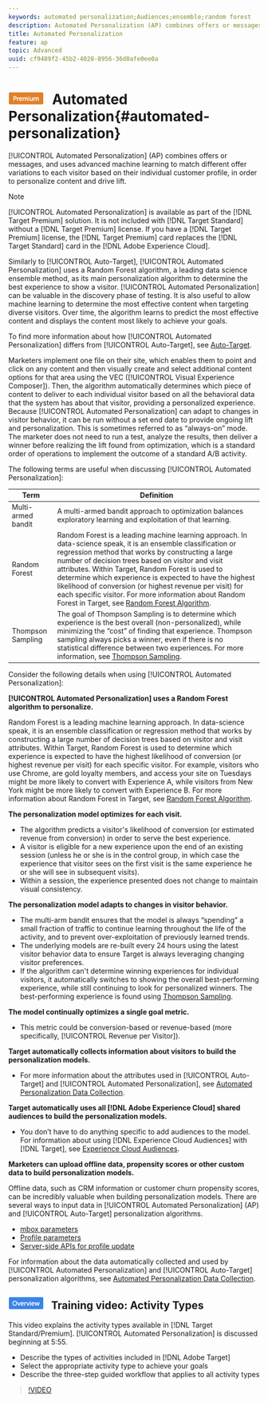 ```yaml
---
keywords: automated personalization;Audiences;ensemble;random forest
description: Automated Personalization (AP) combines offers or messages, and uses advanced machine learning to match different offer variations to each visitor based on their individual customer profile, in order to personalize content and drive lift.
title: Automated Personalization
feature: ap
topic: Advanced
uuid: cf9489f2-45b2-4028-8956-36d0afe0ee0a
---
```


# ![PREMIUM](/help/assets/premium.png) Automated Personalization{#automated-personalization}

[!UICONTROL Automated Personalization] (AP) combines offers or messages, and uses advanced machine learning to match different offer variations to each visitor based on their individual customer profile, in order to personalize content and drive lift.

>[!NOTE]
>
>[!UICONTROL Automated Personalization] is available as part of the [!DNL Target Premium] solution. It is not included with [!DNL Target Standard] without a [!DNL Target Premium] license. If you have a [!DNL Target Premium] license, the [!DNL Target Premium] card replaces the [!DNL Target Standard] card in the [!DNL Adobe Experience Cloud].

Similarly to [!UICONTROL Auto-Target], [!UICONTROL Automated Personalization] uses a Random Forest algorithm, a leading data science ensemble method, as its main personalization algorithm to determine the best experience to show a visitor. [!UICONTROL Automated Personalization] can be valuable in the discovery phase of testing. It is also useful to allow machine learning to determine the most effective content when targeting diverse visitors. Over time, the algorithm learns to predict the most effective content and displays the content most likely to achieve your goals.

To find more information about how [!UICONTROL Automated Personalization] differs from [!UICONTROL Auto-Target], see [Auto-Target](/help/c-activities/auto-target/auto-target-to-optimize.md).

Marketers implement one file on their site, which enables them to point and click on any content and then visually create and select additional content options for that area using the VEC ([!UICONTROL Visual Experience Composer]). Then, the algorithm automatically determines which piece of content to deliver to each individual visitor based on all the behavioral data that the system has about that visitor, providing a personalized experience. Because [!UICONTROL Automated Personalization] can adapt to changes in visitor behavior, it can be run without a set end date to provide ongoing lift and personalization. This is sometimes referred to as “always-on” mode. The marketer does not need to run a test, analyze the results, then deliver a winner before realizing the lift found from optimization, which is a standard order of operations to implement the outcome of a standard A/B activity.

The following terms are useful when discussing [!UICONTROL Automated Personalization]:

|  Term  | Definition  |
|---|---|
|  Multi-armed bandit  | A multi-armed bandit approach to optimization balances exploratory learning and exploitation of that learning.  |
|  Random Forest  |Random Forest is a leading machine learning approach. In data-science speak, it is an ensemble classification or regression method that works by constructing a large number of decision trees based on visitor and visit attributes. Within Target, Random Forest is used to determine which experience is expected to have the highest likelihood of conversion (or highest revenue per visit) for each specific visitor. For more information about Random Forest in Target, see [Random Forest Algorithm](/help/c-activities/t-automated-personalization/algo-random-forest.md).  |
|  Thompson Sampling  |The goal of Thompson Sampling is to determine which experience is the best overall (non-personalized), while minimizing the “cost” of finding that experience. Thompson sampling always picks a winner, even if there is no statistical difference between two experiences. For more information, see [Thompson Sampling](https://en.wikipedia.org/wiki/Thompson_sampling).  |

Consider the following details when using [!UICONTROL Automated Personalization]:

**[!UICONTROL Automated Personalization] uses a Random Forest algorithm to personalize.**

Random Forest is a leading machine learning approach. In data-science speak, it is an ensemble classification or regression method that works by constructing a large number of decision trees based on visitor and visit attributes. Within Target, Random Forest is used to determine which experience is expected to have the highest likelihood of conversion (or highest revenue per visit) for each specific visitor. For example, visitors who use Chrome, are gold loyalty members, and access your site on Tuesdays might be more likely to convert with Experience A, while visitors from New York might be more likely to convert with Experience B. For more information about Random Forest in Target, see [Random Forest Algorithm](/help/c-activities/t-automated-personalization/algo-random-forest.md).

**The personalization model optimizes for each visit.**

* The algorithm predicts a visitor's likelihood of conversion (or estimated revenue from conversion) in order to serve the best experience. 
* A visitor is eligible for a new experience upon the end of an existing session (unless he or she is in the control group, in which case the experience that visitor sees on the first visit is the same experience he or she will see in subsequent visits). 
* Within a session, the experience presented does not change to maintain visual consistency.

**The personalization model adapts to changes in visitor behavior.**

* The multi-arm bandit ensures that the model is always “spending” a small fraction of traffic to continue learning throughout the life of the activity, and to prevent over-exploitation of previously learned trends. 
* The underlying models are re-built every 24 hours using the latest visitor behavior data to ensure Target is always leveraging changing visitor preferences. 
* If the algorithm can't determine winning experiences for individual visitors, it automatically switches to showing the overall best-performing experience, while still continuing to look for personalized winners. The best-performing experience is found using [Thompson Sampling](https://en.wikipedia.org/wiki/Thompson_sampling).

**The model continually optimizes a single goal metric.**

* This metric could be conversion-based or revenue-based (more specifically, [!UICONTROL Revenue per Visitor]).

**Target automatically collects information about visitors to build the personalization models.**

* For more information about the attributes used in [!UICONTROL Auto-Target] and [!UICONTROL Automated Personalization], see [Automated Personalization Data Collection](/help/c-activities/t-automated-personalization/ap-data.md).

**Target automatically uses all [!DNL Adobe Experience Cloud] shared audiences to build the personalization models.**

* You don’t have to do anything specific to add audiences to the model. For information about using [!DNL Experience Cloud Audiences] with [!DNL Target], see [Experience Cloud Audiences](/help/c-integrating-target-with-mac/mmp.md).

**Marketers can upload offline data, propensity scores or other custom data to build personalization models.**

Offline data, such as CRM information or customer churn propensity scores, can be incredibly valuable when building personalization models. There are several ways to input data in [!UICONTROL Automated Personalization] (AP) and [!UICONTROL Auto-Target] personalization algorithms.

* [mbox parameters](/help/c-implementing-target/c-considerations-before-you-implement-target/c-methods-to-get-data-into-target/methods-to-get-data-into-target.md#concept_0069C0EFB56C4700BB33F2F35C2B9B17) 
* [Profile parameters](/help/c-implementing-target/c-considerations-before-you-implement-target/c-methods-to-get-data-into-target/methods-to-get-data-into-target.md#concept_0069C0EFB56C4700BB33F2F35C2B9B17) 
* [Server-side APIs for profile update](/help/c-implementing-target/c-considerations-before-you-implement-target/c-methods-to-get-data-into-target/methods-to-get-data-into-target.md#concept_0069C0EFB56C4700BB33F2F35C2B9B17)

For information about the data automatically collected and used by [!UICONTROL Automated Personalization] and [!UICONTROL Auto-Target] personalization algorithms, see [Automated Personalization Data Collection](/help/c-activities/t-automated-personalization/ap-data.md). 

## ![Overview badge](/help/assets/overview.png) Training video: Activity Types

This video explains the activity types available in [!DNL Target Standard/Premium]. [!UICONTROL Automated Personalization] is discussed beginning at 5:55.

* Describe the types of activities included in [!DNL Adobe Target] 
* Select the appropriate activity type to achieve your goals 
* Describe the three-step guided workflow that applies to all activity types

>[!VIDEO](https://video.tv.adobe.com/v/17386)